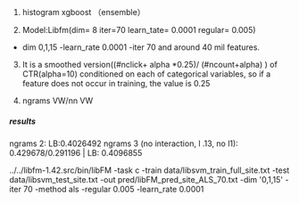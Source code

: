 ﻿1. histogram xgboost （ensemble）


2. Model:Libfm(dim= 8 iter=70 learn_tate= 0.0001 regular= 0.005)

- dim 0,1,15 -learn_rate 0.0001 -iter 70 and around 40 mil features.

3. It is a smoothed version((#nclick+ alpha *0.25)/ (#ncount+alpha) ) of CTR(alpha=10) conditioned on each of categorical variables, so if a feature does not occur in training, the value is 0.25

4.  ngrams VW/nn VW

##### results
ngrams 2: LB:0.4026492
ngrams 3 (no interaction, l .13, no l1): 0.429678/0.291196 | LB: 0.4096855




../../libfm-1.42.src/bin/libFM -task c -train data/libsvm_train_full_site.txt -test data/libsvm_test_site.txt -out pred/libFM_pred_site_ALS_70.txt -dim '0,1,15' -iter 70 -method als -regular 0.005 -learn_rate 0.0001

